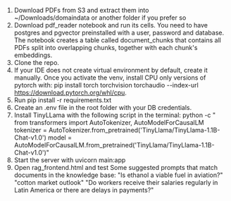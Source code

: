 1. Download PDFs from S3 and extract them into ~/Downloads/domaindata or another folder if you prefer so
2. Download pdf_reader notebook and run its cells. You need to have postgres and pgvector preinstalled with a user, password and database. The notebook creates a table called document_chunks that contains all PDFs split into overlapping chunks, together with each chunk's embeddings. 
3. Clone the repo.
4. If your IDE does not create virtual environment by default, create it manually. Once you activate the venv, install CPU only versions of pytorch with: pip install torch torchvision torchaudio --index-url https://download.pytorch.org/whl/cpu.
5. Run pip install -r requirements.txt
6. Create an .env file in the root folder with your DB credentials.
7. Install TinyLLama with the following script in the terminal: python -c "
from transformers import AutoTokenizer, AutoModelForCausalLM
tokenizer = AutoTokenizer.from_pretrained('TinyLlama/TinyLlama-1.1B-Chat-v1.0')
model = AutoModelForCausalLM.from_pretrained('TinyLlama/TinyLlama-1.1B-Chat-v1.0')"
8. Start the server with uvicorn main:app
9. Open rag_frontend.html and test
Some suggested prompts that match documents in the knowledge base:
"Is ethanol a viable fuel in aviation?"
"cotton market outlook"
"Do workers receive their salaries regularly in Latin America or there are delays in payments?"
